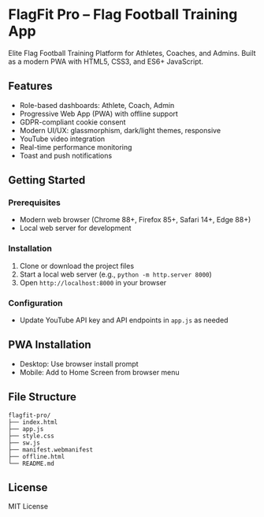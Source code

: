 # FlagFit Pro – Flag Football Training App

Elite Flag Football Training Platform for Athletes, Coaches, and Admins. Built as a modern PWA with HTML5, CSS3, and ES6+ JavaScript.

## Features
- Role-based dashboards: Athlete, Coach, Admin
- Progressive Web App (PWA) with offline support
- GDPR-compliant cookie consent
- Modern UI/UX: glassmorphism, dark/light themes, responsive
- YouTube video integration
- Real-time performance monitoring
- Toast and push notifications

## Getting Started

### Prerequisites
- Modern web browser (Chrome 88+, Firefox 85+, Safari 14+, Edge 88+)
- Local web server for development

### Installation
1. Clone or download the project files
2. Start a local web server (e.g., `python -m http.server 8000`)
3. Open `http://localhost:8000` in your browser

### Configuration
- Update YouTube API key and API endpoints in `app.js` as needed

## PWA Installation
- Desktop: Use browser install prompt
- Mobile: Add to Home Screen from browser menu

## File Structure
```
flagfit-pro/
├── index.html
├── app.js
├── style.css
├── sw.js
├── manifest.webmanifest
├── offline.html
└── README.md
```

## License
MIT License 